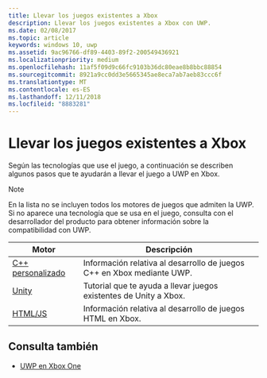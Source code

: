 ```yaml
---
title: Llevar los juegos existentes a Xbox
description: Llevar los juegos existentes a Xbox con UWP.
ms.date: 02/08/2017
ms.topic: article
keywords: windows 10, uwp
ms.assetid: 9ac96766-df89-4403-89f2-200549436921
ms.localizationpriority: medium
ms.openlocfilehash: 11af5f09d9c66fc9103b36dc80eae8b8bbc88854
ms.sourcegitcommit: 8921a9cc0dd3e5665345ae8eca7ab7aeb83ccc6f
ms.translationtype: MT
ms.contentlocale: es-ES
ms.lasthandoff: 12/11/2018
ms.locfileid: "8883281"
---
```

# <a name="bringing-existing-games-to-xbox"></a>Llevar los juegos existentes a Xbox


Según las tecnologías que use el juego, a continuación se describen algunos pasos que te ayudarán a llevar el juego a UWP en Xbox.

> [!NOTE]
> En la lista no se incluyen todos los motores de juegos que admiten la UWP. Si no aparece una tecnología que se usa en el juego, consulta con el desarrollador del producto para obtener información sobre la compatibilidad con UWP.

| Motor      | Descripción |
|------------|-------------|
|[C++ personalizado](development-lanes-custom-cpp.md)| Información relativa al desarrollo de juegos C++ en Xbox mediante UWP. |
|[Unity](development-lanes-unity.md)| Tutorial que te ayuda a llevar juegos existentes de Unity a Xbox. |
|[HTML/JS](development-lanes-html.md)| Información relativa al desarrollo de juegos HTML en Xbox. |

## <a name="see-also"></a>Consulta también

- [UWP en Xbox One](index.md)
